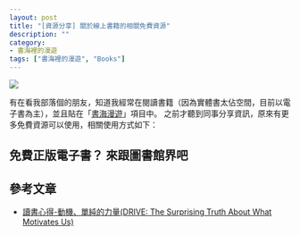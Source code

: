 ```yaml
---
layout: post
title: "[資源分享] 關於線上書籍的相關免費資源"
description: ""
category: 
- 書海裡的漫遊
tags: ["書海裡的漫遊", "Books"]
---
```


![](https://tpml.ebook.hyread.com.tw/images/logo_tpml.png)

有在看我部落個的朋友，知道我經常在閱讀書籍（因為實體書太佔空間，目前以電子書為主），並且貼在「[書海漫遊](http://www.evanlin.com/categories/#%E6%9B%B8%E6%B5%B7%E8%A3%A1%E7%9A%84%E6%BC%AB%E9%81%8A-ref)」項目中。 之前才聽到同事分享資訊，原來有更多免費資源可以使用，相關使用方式如下：



## 免費正版電子書？ 來跟圖書館界吧

## 參考文章

- [讀書心得-動機、單純的力量(DRIVE: The Surprising Truth About What Motivates Us)](http://www.evanlin.com/e8-ae-80-e6-9b-b8-e5-bf-83-e5-be-97-e5-8b-95-e6-a9-9f-e3-80-81-e5-96-ae-e7-b4-94-e7-9a-84-e5-8a-9b-e9-87-8fdrive-the-surprising-truth-about-what-motivates-us/) 

